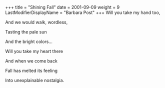+++
title = "Shining Fall"
date = 2001-09-09
weight = 9
LastModifierDisplayName = "Barbara Post"
+++
Will you take my hand too,

And we would walk, wordless,

Tasting the pale sun

And the bright colors...

Will you take my heart there

And when we come back

Fall has melted its feeling

Into unexplainable nostalgia.
